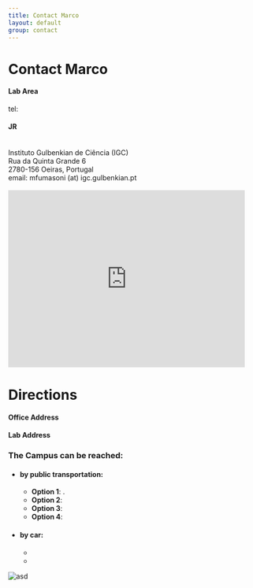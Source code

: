 ```yaml
---
title: Contact Marco
layout: default
group: contact
---
```


# Contact Marco


<div class="row">

<div class="col-md-4">

  <h4>Lab Area </h4>
  tel:

</div>

<div class="col-md-4">

  <h4>JR</h4>
  <br>
  Instituto Gulbenkian de Ciência (IGC) <br>
  Rua da Quinta Grande 6 <br>
  2780-156 Oeiras, Portugal <br>
  email: mfumasoni (at) igc.gulbenkian.pt <br>
  <br>

  
  <iframe width="480" height="360" frameborder="0" scrolling="no" marginheight="0" marginwidth="0" src="https://www.google.com/maps/embed?pb=!1m18!1m12!1m3!1d2883.2972947006265!2d7.277682451005758!3d43.7251505556908!2m3!1f0!2f0!3f0!3m2!1i1024!2i768!4f13.1!3m3!1m2!1s0x12cdc5446a72ec7f:0x165476a981af4e79!2s28%20Avenue%20de%20Valombrose,%2006100%20Nice!5e0!3m2!1sen!2sfr!4v1477510855195">
  </iframe>

</div>

<div class="col-md-4">


</div>

</div>

# Directions

<div class="row">

<div class="col-md-4">

<h4>Office Address</h4>


</div>

<div class="col-md-4">

<h4>Lab Address</h4>


</div>

</div>




<!-- Our lab is in on the UCSF Mission Bay campus in Genentech Hall (600 16th St, San Francisco, CA 94158)
 -->

### The  Campus can be reached:  
* #### by public transportation:
  * **Option 1**: .
  * **Option 2**:
  * **Option 3**:
  * **Option 4**:
* #### by car:
  *
  *

<img class="img-fluid" src="/static/img/XSA.png" alt="asd">
